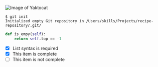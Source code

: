 ![Image of Yaktocat](https://octodex.github.com/images/yaktocat.png)


```
$ git init
Initialized empty Git repository in /Users/skills/Projects/recipe-repository/.git/
```
``` python
def is_empy(self):
    return self.top == -1
```

- [x] List syntax is required
- [x] This item is complete
- [ ] This item is not complete
